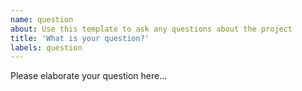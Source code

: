 ```yaml
---
name: question
about: Use this template to ask any questions about the project
title: 'What is your question?'
labels: question
---
```


Please elaborate your question here...
